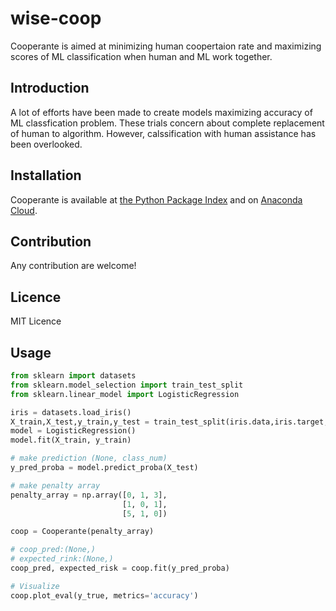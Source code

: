 # wise-coop

Cooperante is aimed at minimizing human coopertaion rate and maximizing scores of ML classification when human and ML work together.


## Introduction
A lot of efforts have been made to create models maximizing accuracy of ML classfication problem. These trials concern about complete replacement of human to algorithm. However, calssification with human assistance has been overlooked.

## Installation
Cooperante is available at [the Python Package Index](http://pypi.org/project/cooperante/) and on [Anaconda Cloud](http://anaconda.org/conda-forge/cooperante).




## Contribution
Any contribution are welcome!

## Licence
MIT Licence

## Usage

```python
from sklearn import datasets
from sklearn.model_selection import train_test_split
from sklearn.linear_model import LogisticRegression

iris = datasets.load_iris()
X_train,X_test,y_train,y_test = train_test_split(iris.data,iris.target,test_size=0.5)
model = LogisticRegression()
model.fit(X_train, y_train)

# make prediction (None, class_num)
y_pred_proba = model.predict_proba(X_test)

# make penalty array
penalty_array = np.array([0, 1, 3],
                         [1, 0, 1],
                         [5, 1, 0])

coop = Cooperante(penalty_array)

# coop_pred:(None,)
# expected_rink:(None,)
coop_pred, expected_risk = coop.fit(y_pred_proba)

# Visualize
coop.plot_eval(y_true, metrics='accuracy')

```
